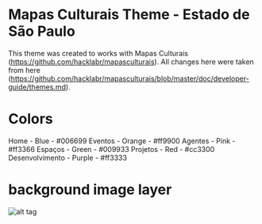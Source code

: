 # Mapas Culturais Theme - Estado de São Paulo

This theme was created to works with Mapas Culturais (https://github.com/hacklabr/mapasculturais). All changes here were taken from here (https://github.com/hacklabr/mapasculturais/blob/master/doc/developer-guide/themes.md). 

# Colors

Home - Blue - #006699
Eventos - Orange - #ff9900
Agentes - Pink - #ff3366
Espaços - Green - #009933
Projetos - Red - #cc3300
Desenvolvimento - Purple - #ff3333

# background image layer

![alt tag](https://github.com/institutotim/mapasculturaisThemeEstadoSP/tree/master/assets/img/fundo.png)


